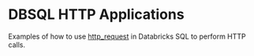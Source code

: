 # DBSQL HTTP Applications

Examples of how to use [http_request](https://docs.databricks.com/aws/en/sql/language-manual/functions/http_request) in Databricks SQL to perform HTTP calls.